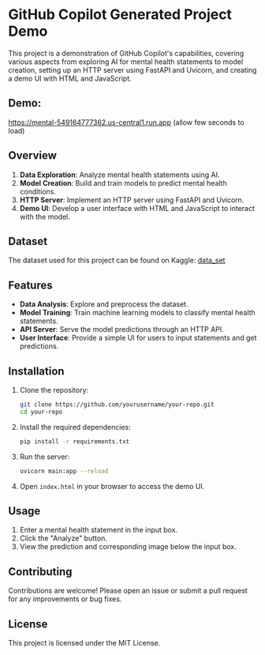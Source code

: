# GitHub Copilot Generated Project Demo

This project is a demonstration of GitHub Copilot's capabilities, covering various aspects from exploring AI for mental health statements to model creation, setting up an HTTP server using FastAPI and Uvicorn, and creating a demo UI with HTML and JavaScript.

## Demo:
https://mental-549164777362.us-central1.run.app (allow few seconds to load)

## Overview

1. **Data Exploration**: Analyze mental health statements using AI.
2. **Model Creation**: Build and train models to predict mental health conditions.
3. **HTTP Server**: Implement an HTTP server using FastAPI and Uvicorn.
4. **Demo UI**: Develop a user interface with HTML and JavaScript to interact with the model.

## Dataset

The dataset used for this project can be found on Kaggle:
[data_set](https://www.kaggle.com/datasets/suchintikasarkar/sentiment-analysis-for-mental-health?resource=download)

## Features

- **Data Analysis**: Explore and preprocess the dataset.
- **Model Training**: Train machine learning models to classify mental health statements.
- **API Server**: Serve the model predictions through an HTTP API.
- **User Interface**: Provide a simple UI for users to input statements and get predictions.

## Installation

1. Clone the repository:
    ```sh
    git clone https://github.com/yourusername/your-repo.git
    cd your-repo
    ```

2. Install the required dependencies:
    ```sh
    pip install -r requirements.txt
    ```

3. Run the server:
    ```sh
    uvicorn main:app --reload
    ```

4. Open `index.html` in your browser to access the demo UI.

## Usage

1. Enter a mental health statement in the input box.
2. Click the "Analyze" button.
3. View the prediction and corresponding image below the input box.

## Contributing

Contributions are welcome! Please open an issue or submit a pull request for any improvements or bug fixes.

## License

This project is licensed under the MIT License.
